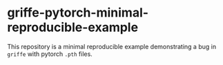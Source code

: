 # griffe-pytorch-minimal-reproducible-example

This repository is a minimal reproducible example demonstrating a bug in `griffe` with pytorch `.pth` files.
